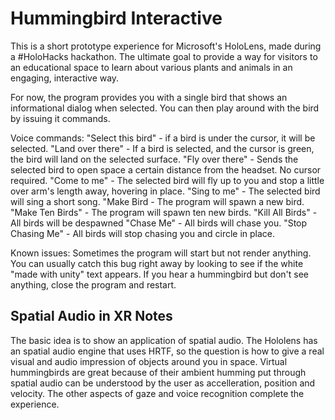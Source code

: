 # Hummingbird Interactive
This is a short prototype experience for Microsoft's HoloLens, made during a #HoloHacks hackathon. The ultimate goal to provide a way for visitors to an educational space to learn about various plants and animals in an engaging, interactive way.

For now, the program provides you with a single bird that shows an informational dialog when selected. You can then play around with the bird by issuing it commands.

Voice commands:
"Select this bird" - if a bird is under the cursor, it will be selected.
"Land over there" - If a bird is selected, and the cursor is green, the bird will land on the selected surface.
"Fly over there" - Sends the selected bird to open space a certain distance from the headset. No cursor required.
"Come to me" - The selected bird will fly up to you and stop a little over arm's length away, hovering in place.
"Sing to me" - The selected bird will sing a short song.
"Make Bird - The program will spawn a new bird.
"Make Ten Birds" - The program will spawn ten new birds.
"Kill All Birds" - All birds will be despawned
"Chase Me" - All birds will chase you.
"Stop Chasing Me" - All birds will stop chasing you and circle in place.

Known issues:
Sometimes the program will start but not render anything. You can usually catch this bug right away by looking to see if the white "made with unity" text appears. If you hear a hummingbird but don't see anything, close the program and restart.

## Spatial Audio in XR Notes
The basic idea is to show an application of spatial audio.  The Hololens has an spatial audio engine that uses HRTF, so the question is how to give a real visual and audio impression of objects around you in space.  Virtual hummingbirds are great because of their ambient humming put through spatial audio can be understood by the user as accelleration, position and velocity.  The other aspects of gaze and voice recognition complete the experience.


